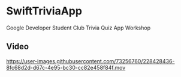 # SwiftTriviaApp
Google Developer Student Club Trivia Quiz App Workshop


## Video





https://user-images.githubusercontent.com/73256760/228428436-8fc68d2d-d67c-4e95-bc30-cc82e458f84f.mov


